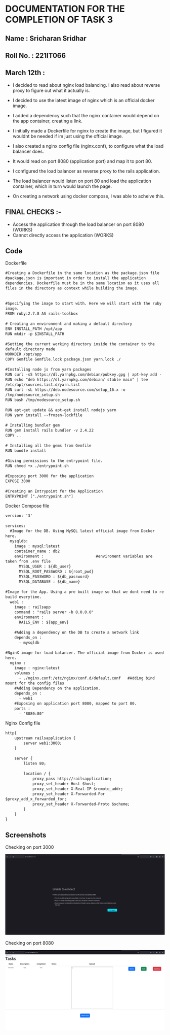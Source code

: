 # DOCUMENTATION FOR THE COMPLETION OF TASK 3

## Name : Sricharan Sridhar
## Roll No. : 221IT066

## March 12th : 

* I decided to read about nginx load balancing. I also read about reverse proxy to figure out what it actually is.
* I decided to use the latest image of nginx which is an official docker image.
* I added a dependency such that the nginx container would depend on the app container, creating a link.

* I initially made a Dockerfile for nginx to create the image, but I figured it wouldnt be needed if im just using the official image.
* I also created a nginx config file (nginx.conf), to configure what the load balancer does.

* It would read on port 8080 (application port) and map it to port 80.
* I configured the load balancer as reverse proxy to the rails application.
* The load balancer would listen on port 80 and load the application container, which in turn would launch the page.

* On creating a network using docker compose, I was able to acheive this.

## FINAL CHECKS :-

* Access the application through the load balancer on port 8080 (WORKS)
* Cannot directly access the application (WORKS)

## Code

Dockerfile
```
#Creating a Dockerfile in the same location as the package.json file
#package.json is important in order to install the application dependencies. Dockerfile must be in the same location as it uses all files in the directory as context while building the image.


#Specifying the image to start with. Here we will start with the ruby image.
FROM ruby:2.7.8	AS rails-toolbox

# Creating an environment and making a default directory
ENV INSTALL_PATH /opt/app
RUN mkdir -p $INSTALL_PATH

#Setting the current working directory inside the container to the default directory made
WORKDIR /opt/app
COPY Gemfile Gemfile.lock package.json yarn.lock ./

#Installing node js from yarn packages
RUN curl -sS https://dl.yarnpkg.com/debian/pubkey.gpg | apt-key add -
RUN echo "deb https://dl.yarnpkg.com/debian/ stable main" | tee /etc/apt/sources.list.d/yarn.list
RUN curl -sL https://deb.nodesource.com/setup_16.x -o /tmp/nodesource_setup.sh
RUN bash /tmp/nodesource_setup.sh

RUN apt-get update && apt-get install nodejs yarn
RUN yarn install --frozen-lockfile

# Installing bundler gem
RUN gem install rails bundler -v 2.4.22
COPY ..

# Installing all the gems from Gemfile
RUN bundle install

#Giving permissions to the entrypoint file.
RUN chmod +x ./entrypoint.sh

#Exposing port 3000 for the application
EXPOSE 3000

#Creating an Entrypoint for the Application
ENTRYPOINT ["./entrypoint.sh"]

```

Docker Compose file
```
version: '3'

services:
  #Image for the DB. Using MySQL latest official image from Docker here.
  mysqldb:
    image : mysql:latest
    container_name : db2
    environment :                       #enviroment variables are taken from .env file
      MYSQL_USER : ${db_user}           
      MYSQL_ROOT_PASSWORD : ${root_pwd}
      MYSQL_PASSWORD : ${db_password}
      MYSQL_DATABASE : ${db_name}
      
#Image for the App. Using a pre built image so that we dont need to re build everytime.
  web1 :
    image : railsapp
    command : "rails server -b 0.0.0.0"
    environment :
      RAILS_ENV : ${app_env}

    #Adding a dependency on the DB to create a network link
    depends_on :
      - mysqldb

#NginX image for load balancer. The official image from Docker is used here.      
  nginx :
    image : nginx:latest
    volumes : 	
      - ./nginx.conf:/etc/nginx/conf.d/default.conf   #Adding bind mount for the config files
    #Adding Dependency on the application.
    depends_on :
      - web1
    #Exposing on application port 8080, mapped to port 80.  
    ports :
      - "8080:80" 

```

Nginx Config file
```
http{
 	upstream railsapplication {
		server web1:3000;
	}
	
	server {
	    listen 80;

	    location / {
	        proxy_pass http://railsapplication;
	        proxy_set_header Host $host;
	        proxy_set_header X-Real-IP $remote_addr;
	        proxy_set_header X-Forwarded-For $proxy_add_x_forwarded_for;
	        proxy_set_header X-Forwarded-Proto $scheme;
	    }
	}
}
```

## Screenshots

Checking on port 3000

![Port3000](../images_1/Port3000Page.png)

Checking on port 8080

![Port8080](../images_1/Port8000Page1.png)